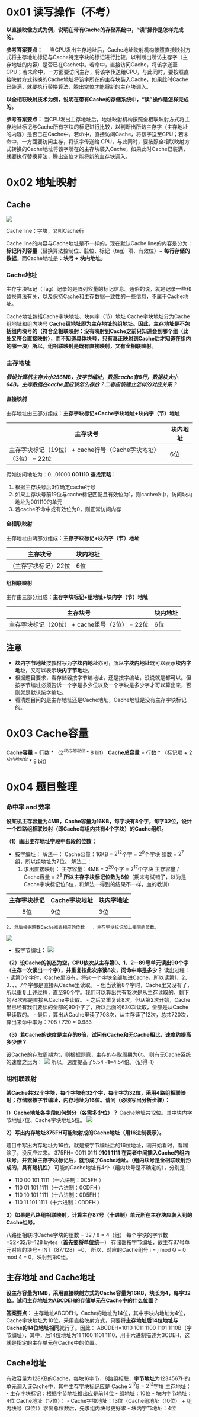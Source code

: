 # 0x01 读写操作（不考）

**以直接映像方式为例，说明在带有Cache的存储系统中，“读”操作是怎样完成的。**

**参考答案要点：**
    当CPU发出主存地址后，Cache地址映射机构按照直接映射方式将主存地址标记与Cache特定字块的标记进行比较，以判断出所访主存字（主存地址的内容）是否已在Cache中。若命中，直接访问Cache，将该字送至CPU；若未命中，一方面要访问主存，将该字传送给CPU，与此同时，要按照直接映射方式转换的Cache地址将该字所在的主存块装入Cache，如果此时Cache已装满，就要执行替换算法，腾出空位才能将新的主存块调入。

**以全相联映射技术为例，说明在带有Cache的存储系统中，“读”操作是怎样完成的。**

**参考答案要点：** 
    当CPU发出主存地址后，地址映射机构按照全相联映射方式将主存地址标记与Cache所有字块的标记进行比较，以判断出所访主存字（主存地址的内容）是否已在Cache中。若命中，直接访问Cache，将该字送至CPU；若未命中，一方面要访问主存，将该字传送给 CPU，与此同时，要按照全相联映射方式转换的Cache地址将该字所在的主存块装入Cache，如果此时Cache已装满，就要执行替换算法，腾出空位才能将新的主存块调入。

# 0x02 地址映射

## Cache

![](https://1ees0n.oss-cn-qingdao.aliyuncs.com/Computer-organization/202402131048737.png)

Cache line：字块，又叫Cache行

Cache line的内容与Cache地址是不一样的，现在默认Cache line的内容是分为：**标记阵列容量**（替换算法控制位、脏位、标记（tag）项、有效位）+ **每行存储的数据**。而Cache地址是：**块号 + 块内地址。**

### Cache地址

主存字块标记（Tag）记录的是阵列容量的标记信息。通俗的说，就是记录一些和替换算法有关，以及保持Cache和主存数据一致性的一些信息，不属于Cache地址。

Cache地址包括Cache字块地址、块内字（节）地址
Cache字块地址分为Cache组地址和组内块号
**Cache组地址即为主存地址的组地址。因此，主存地址是不包括组内块号的（符合全相联映射：没有映射到Cache之前只知道会到哪个组（此处又符合直接映射），而不知道具体块号，只有真正映射到Cache后才知道在组内的哪一块）所以，组相联映射是既有直接映射，又有全相联映射。**


### 主存地址

***假设计算机主存大小256MB，按字节编址，数据cache有8行，数据块大小64B。主存数据在cache里应该怎么存放？二者应该建立怎样的对应关系？***
#### 直接映射
主存地址由三部分组成：**主存字块标记+Cache字块地址+块内字（节）地址**

|主存块号|块内地址|
|---|---|
|主存字块标记（19位） + cache行号（Cache字块地址）（3位） = 22位 |6位|
假如访问地址为：0…01000 **001110**
**查找策略：**
1. 根据主存块号后3位确定cache行号
2. 如果主存块号前19位与cache标记匹配且有效位为1，则cache命中，访问块内地址为001110的单元
3. 若cache不命中或有效位为0，则正常访问内存
#### 全相联映射

主存地址由两部分组成：**主存字块标记+块内字（节）地址**

|主存块号|块内地址|
|---|---|
|（主存字块标记）22位 |6位|

#### 组相联映射

主存由三部分组成：**主存字块标记+组地址+块内字（节）地址**

|主存块号|块内地址|
|---|---|
|主存字块标记（20位） + cache组号（2位） = 22位|6位|

## 注意

- **块内字节地址**按教材写为**字块内地址**亦可，所以**字块内地址**既可以表示**块内字地址**，又可以表示**块内字节地址**。
- 根据题目要求，看存储器按字节编地址，还是按字编址，没说就是都可以。但按字节编址必须告诉一个字是多少位以及一个字块是多少字才可以算出来，否则就是默认按字编址。
- 看清题目问的是主存地址还是Cache地址，Cache地址是没有主存字块标记的。

# 0x03 Cache容量

**Cache容量** = 行数 * （$2^{块内地址位}$ * 8 bit）
**Cache总容量** = 行数 * （标记项 + $2^{块内地址位}$ * 8 bit）

# 0x04 题目整理

### 命中率 and 效率

**设某机主存容量为4MB，Cache容量为16KB，每字块有8个字，每字32位，设计一个四路组相联映射（即Cache每组内共有4个字块）的Cache组织。**

**（1）画出主存地址字段中各段的位数；**
- 按字编址：
	解法一：
	Cache容量：16KB = $2^{12}$个字 = $2^9$个字块
	组数 = $2^7$组，所以组地址为7位。
	解法二：
	1. 求出直接映射：
	主存容量：4MB = $2^{20}$个字 = $2^{17}$个字块
	主存容量 / Cache容量 = $2^8$
	**所以主存字块标记位数为8位**（期末考试错了，以为是Cache字块标记位8位，和解法一得到的结果不一样，血的教训）
	
| 主存字块标记 | Cache字块地址 | 块内字地址 |
|:------------:| ------------- | ---------- |
|     8位      | 9位           | 3位        |
	2. 然后根据路数Cache减去相应的位数	，主存字块标记加上相同的位数。

![](https://1ees0n.oss-cn-qingdao.aliyuncs.com/Computer-organization/202402131048715.png)

- 按字节编址：
![](https://1ees0n.oss-cn-qingdao.aliyuncs.com/Computer-organization/202402131048765.png)


**（2）设Cache的初态为空，CPU依次从主存第0、1、2--89号单元读出90个字（主存一次读出一个字），并重复按此次序读8次，问命中率是多少？**
读出过程：
	- 读第0个字时，Cache里没有，将这一个字块全部加进Cache，所以读第1、2、3、、、7个字都是直接从Cache里读取。
	- 但当读第8个字时，Cache里又没有了，所以重复上述过程，直至90个字。我们可以算出共有12次是从主存读取的，剩下的78次都是直接从Cache中读取。
	- 之后又重复读8次，但从第2次开始，Cache里已经有我们要读的全部的90个字了，所以后面的630次读取，全部是从Cache里读取的。
	- 最后，算出从Cache里读了708次，从主存读了12次，总共720次，算出来命中率为：708 / 720 = 0.983

**（3）若Cache的速度是主存的6倍，试问有Cache和无Cache相比，速度约提高多少倍？**

设Cache的存取周期为t，则根据题意，主存的存取周期为6t。
则有无Cache系统的速度之比为：
![](https://1ees0n.oss-cn-qingdao.aliyuncs.com/Computer-organization/202402131048824.png)
所以，速度提高了5.54 **-1**=4.54倍。（记得-1）

### 组相联映射

**某Cache共32个字块，每个字块有32个字，每个字为32位，采用4路组相联映射；存储器按字节编址，内存地址为16位。请问（必须写出分析步骤）：**

**1）Cache地址各字段如何划分（各需多少位）？**
Cache地址共12位。其中块内字节地址7位、Cache字块地址5位。
![](https://1ees0n.oss-cn-qingdao.aliyuncs.com/Computer-organization/202402131125760.png)


**2）写出内存地址375FH可能映射成的Cache地址（用16进制表示）。**

题目中写出内存地址为16位，就是按字节编址后的16位地址，刚开始看时，看糊涂了，没反应过来。
375FH= 0011 01*11 0***101 1111**
**在两者中间插入Cache的组内块号，并去掉主存字块标记后，就形成了Cache地址。（组内块号是全相联映射形成的，具有随机性）**
可能的Cache地址有4个（组内块号是不确定的），分别是：
- 110 00 101 1111（十六进制：0C5FH ）
- 110 01 101 1111（十六进制：0CDFH ）
- 110 10 101 1111（十六进制：0D5FH ）
- 110 11 101 1111（十六进制：0DDFH ）

**3）如果是八路组相联映射，计算主存87号（十进制）单元所在主存块应装入到的Cache组号。**

八路组相联时Cache字块的组数 = 32 / 8 = 4（组）
每个字块的字节数=32×32/8=128 bytes（**首先要将单位统一**）
存储器按字节编址，故主存87号单元对应的块号= INT（87/128）=0，
所以，对应的Cache组号 i = j mod Q = 0 mod 4 = 0，映射到第0组。
## 主存地址 and Cache地址
**设主存容量为1MB，采用直接映射方式的Cache容量为16KB，块长为4，每字32位。试问主存地址为ABCDEH的存储单元在Cache中的什么位置？**

**答案要点：**
主存地址ABCDEH，Cache的地址为14位，其中字块内地址为4位，Cache字块地址为10位。采用直接映射方式，只要将**主存地址后14位地址与Cache的14位地址相同**就行了。因此：
ABCDEH=1010 1011 1100 1101 1110B（字节编址），其中，后14位地址为11 1100 1101 1110，用十六进制描述为3CDEH，这就是指定的主存单元在Cache中的位置。

## Cache地址
有效容量为128KB的Cache，每块16字节，8路组相联，**字节地址**为1234567H的单元调入该Cache中，其中主存字块标记应是
Cache $2^{17}$B  = $2^{13}$字块
主存地址：
	- 主存字块标记：根据字节地址推出应是前14位
	- 组地址：10位
	- 块内字节地址：4位
Cache地址（17位）：
	- Cache字块地址：13位（Cache组地址（10位） + 组内块号（3位））求出总位数后，先求组内块号更好求
	- 块内字节地址：4位

